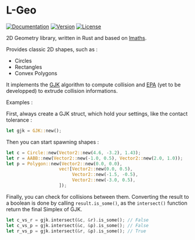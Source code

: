 # L-Geo

[![Documentation](https://docs.rs/lgeo/badge.svg)](https://docs.rs/lgeo/latest/lgeo/)
[![Version](https://img.shields.io/crates/v/lgeo.svg)](https://crates.io/crates/lgeo)
[![License](https://img.shields.io/crates/l/lgeo.svg)](https://github.com/carbone13/lgeo/blob/master/LICENSE)

2D Geometry library, written in Rust and based on [lmaths](https://github.com/carbone13/lmaths).

Provides classic 2D shapes, such as :
- Circles
- Rectangles
- Convex Polygons

It implements the [GJK](https://dyn4j.org/2010/04/gjk-gilbert-johnson-keerthi/) algorithm to compute collision and [EPA](https://dyn4j.org/2010/05/epa-expanding-polytope-algorithm/) (yet to be developped) to extrude collision informations.

Examples :

First, always create a GJK struct, which hold your settings, like the contact tolerance :
```rust
let gjk = GJK::new();
```
Then you can start spawning shapes :
```rust
let c = Circle::new(Vector2::new(4.6, -3.2), 1.43);
let r = AABB::new(Vector2::new(-1.0, 0.5), Vector2::new(2.0, 1.0));
let p = Polygon::new(Vector2::new(0.0, 0.0),
                    vec![Vector2::new(0.0, 0.5),
                         Vector2::new(-1.5, -0.5),
                         Vector2::new(-3.0, 0.5),
                    ]);
```
Finally, you can check for collisions between them.
Converting the result to a boolean is done by calling `result.is_some()`, as the `intersect()` function return the final Simplex of GJK.
```rust
let c_vs_r = gjk.intersect(&c, &r).is_some(); // False
let c_vs_p = gjk.intersect(&c, &p).is_some(); // False
let r_vs_p = gjk.intersect(&r, &p).is_some(); // True
```











